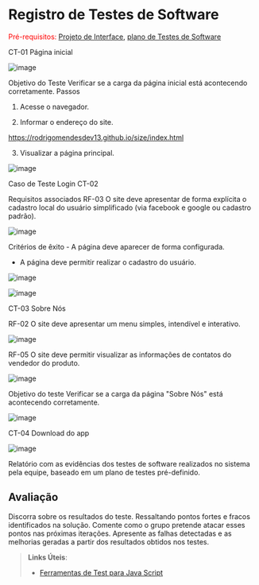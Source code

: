 # Registro de Testes de Software

<span style="color:red">Pré-requisitos: <a href="3-Projeto de Interface.md"> Projeto de Interface</a></span>, <a href="8-Plano de Testes de Software.md"> plano de Testes de Software</a>



CT-01 Página inicial

![image](https://user-images.githubusercontent.com/91230711/143782753-0b0ff72e-a5d4-48b1-b8c2-2245efce921c.png)







Objetivo do Teste	Verificar se a carga da página inicial está acontecendo corretamente.
Passos	

1) Acesse o navegador.


2) Informar o endereço do site.

https://rodrigomendesdev13.github.io/size/index.html



3) Visualizar a página principal.


![image](https://user-images.githubusercontent.com/91230711/143783094-0ffc80af-beca-426e-9dbf-27fed65a2d43.png)





Caso de Teste	Login CT-02


Requisitos associados	RF-03 O site deve apresentar de forma explícita o cadastro local do usuário simplificado (via facebook e google ou cadastro padrão).


![image](https://user-images.githubusercontent.com/91230711/143784076-29be289e-5411-4cca-a294-bd6755e86f33.png)





Critérios de êxito	- A página deve aparecer de forma configurada.
- A página deve permitir realizar o cadastro do usuário.



![image](https://user-images.githubusercontent.com/91230711/143783292-31402394-71fd-4e70-9f61-bc4fc561bbc3.png)



![image](https://user-images.githubusercontent.com/91230711/143784054-2f6113bb-838a-437f-844a-5f64dee31bf9.png)




CT-03 Sobre Nós

RF-02 O site deve apresentar um menu simples, intendível e interativo.


![image](https://user-images.githubusercontent.com/91230711/143783454-dd54a80c-b180-4e5b-834e-8ce5d0f952af.png)



RF-05 O site deve permitir visualizar as informações de contatos do vendedor do produto.



![image](https://user-images.githubusercontent.com/91230711/143783511-897ed67e-8fab-4c0b-a536-b5ff7754e027.png)


Objetivo do teste	Verificar se a carga da página "Sobre Nós" está acontecendo corretamente.


![image](https://user-images.githubusercontent.com/91230711/143783615-58f70729-b676-4099-acb3-6d0ca3ca4f28.png)

CT-04 Download do app

![image](https://user-images.githubusercontent.com/91230711/143783682-06ac229a-3375-4f44-820b-445b0bc2e0ee.png)







Relatório com as evidências dos testes de software realizados no sistema pela equipe, baseado em um plano de testes pré-definido.

## Avaliação

Discorra sobre os resultados do teste. Ressaltando pontos fortes e fracos identificados na solução. Comente como o grupo pretende atacar esses pontos nas próximas iterações. Apresente as falhas detectadas e as melhorias geradas a partir dos resultados obtidos nos testes.

> **Links Úteis**:
> - [Ferramentas de Test para Java Script](https://geekflare.com/javascript-unit-testing/)
